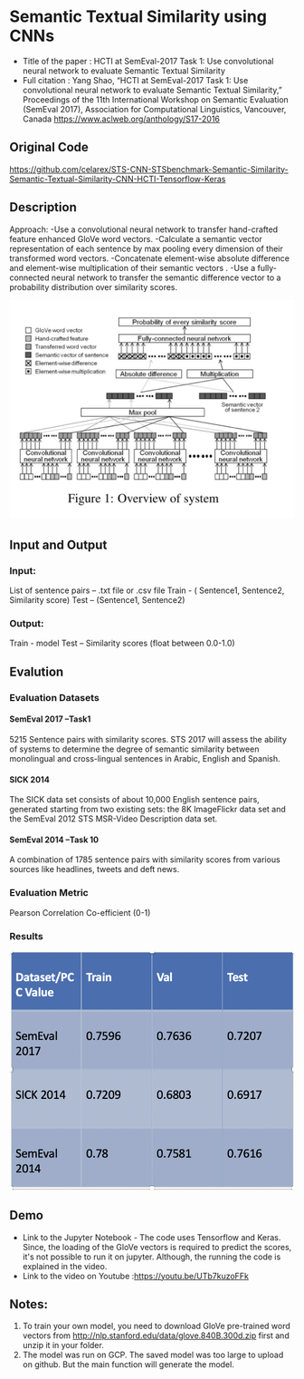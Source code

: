 # Semantic Textual Similarity using CNNs

- Title of the paper : HCTI at SemEval-2017 Task 1: Use convolutional neural network to evaluate Semantic Textual Similarity
- Full citation : Yang Shao, “HCTI at SemEval-2017 Task 1: Use convolutional neural network to evaluate Semantic Textual Similarity,” Proceedings of the 11th International Workshop on Semantic Evaluation (SemEval 2017), Association for Computational Linguistics, Vancouver, Canada 
https://www.aclweb.org/anthology/S17-2016


## Original Code
https://github.com/celarex/STS-CNN-STSbenchmark-Semantic-Similarity-Semantic-Textual-Similarity-CNN-HCTI-Tensorflow-Keras


## Description
Approach:
-Use a convolutional neural network to transfer hand-crafted feature 
 enhanced GloVe word vectors. 
-Calculate a semantic vector representation of each sentence by max pooling
 every dimension of their transformed word vectors.
-Concatenate element-wise absolute difference and element-wise 
multiplication of their semantic vectors .
-Use a fully- connected neural network to transfer the semantic difference vector
 to a probability distribution over similarity scores. 

![architecture](resources/cnn_sts.png)


## Input and Output

### Input:
List of sentence pairs – .txt file or .csv file
Train - ( Sentence1, Sentence2, Similarity score)
Test – (Sentence1, Sentence2)
 
### Output:
Train - model
Test – Similarity scores (float between 0.0-1.0)



## Evalution

### Evaluation Datasets

#### SemEval 2017 –Task1
5215 Sentence pairs with similarity scores.
STS 2017 will assess the ability of systems to determine the degree of semantic similarity between monolingual and cross-lingual sentences in Arabic, English and Spanish.

#### SICK 2014
The SICK data set consists of about 10,000 English sentence pairs, generated starting from two existing sets: the 8K ImageFlickr data set and the SemEval 2012 STS MSR-Video Description data set. 

#### SemEval 2014 –Task 10
A combination of 1785 sentence pairs with similarity scores from various sources like headlines, tweets and deft news.

### Evaluation Metric

Pearson Correlation Co-efficient (0-1)

### Results

![cnn_sts_reults](resources/cnn_sts_results.png)


## Demo
- Link to the Jupyter Notebook  - The code uses Tensorflow and Keras. Since, the loading of the GloVe vectors is required to predict the scores, it's not possible to run it on jupyter. Although, the running the code is explained in the video. 
- Link to the video on Youtube :https://youtu.be/UTb7kuzoFFk

## Notes:
1. To train your own model, you need to download GloVe pre-trained word vectors from http://nlp.stanford.edu/data/glove.840B.300d.zip first and unzip it in your folder.
2. The model was run on GCP. The saved model was too large to upload on github. But the main function will generate the model.
